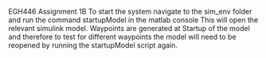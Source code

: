 EGH446 Assignment 1B
To start the system navigate to the sim_env folder and run the command startupModel in the matlab console
This will open the relevant simulink model. 
Waypoints are generated at Startup of the model and therefore to test for different waypoints the model will need to be reopened by running the startupModel script again.
